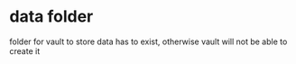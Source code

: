 # data folder
folder for vault to store data
has to exist, otherwise vault will not be able to create it